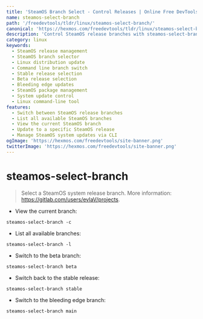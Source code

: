 ```yaml
---
title: 'SteamOS Branch Select - Control Releases | Online Free DevTools by Hexmos'
name: steamos-select-branch
path: '/freedevtools/tldr/linux/steamos-select-branch/'
canonical: 'https://hexmos.com/freedevtools/tldr/linux/steamos-select-branch/'
description: 'Control SteamOS release branches with steamos-select-branch. Switch between stable, beta, and bleeding edge versions effortlessly using the command line. Free online tool, no registration required.'
category: linux
keywords:
  - SteamOS release management
  - SteamOS branch selector
  - Linux distribution update
  - Command line branch switch
  - Stable release selection
  - Beta release selection
  - Bleeding edge updates
  - SteamOS package management
  - System update control
  - Linux command-line tool
features:
  - Switch between SteamOS release branches
  - List all available SteamOS branches
  - View the current SteamOS branch
  - Update to a specific SteamOS release
  - Manage SteamOS system updates via CLI
ogImage: 'https://hexmos.com/freedevtools/site-banner.png'
twitterImage: 'https://hexmos.com/freedevtools/site-banner.png'
---
```


# steamos-select-branch

> Select a SteamOS system release branch.
> More information: <https://gitlab.com/users/evlaV/projects>.

- View the current branch:

`steamos-select-branch -c`

- List all available branches:

`steamos-select-branch -l`

- Switch to the beta branch:

`steamos-select-branch beta`

- Switch back to the stable release:

`steamos-select-branch stable`

- Switch to the bleeding edge branch:

`steamos-select-branch main`
